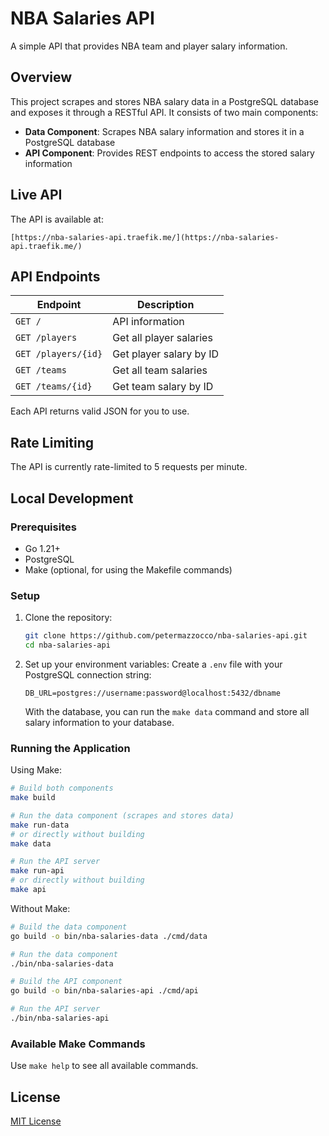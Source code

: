 # NBA Salaries API

A simple API that provides NBA team and player salary information.

## Overview

This project scrapes and stores NBA salary data in a PostgreSQL database and exposes it through a RESTful API. It consists of two main components:

- **Data Component**: Scrapes NBA salary information and stores it in a PostgreSQL database
- **API Component**: Provides REST endpoints to access the stored salary information

## Live API

The API is available at:
```
[https://nba-salaries-api.traefik.me/](https://nba-salaries-api.traefik.me/)
```

## API Endpoints

| Endpoint | Description |
|----------|-------------|
| `GET /` | API information |
| `GET /players` | Get all player salaries |
| `GET /players/{id}` | Get player salary by ID |
| `GET /teams` | Get all team salaries |
| `GET /teams/{id}` | Get team salary by ID |

Each API returns valid JSON for you to use.

## Rate Limiting

The API is currently rate-limited to 5 requests per minute.

## Local Development

### Prerequisites

- Go 1.21+
- PostgreSQL
- Make (optional, for using the Makefile commands)

### Setup

1. Clone the repository:
   ```bash
   git clone https://github.com/petermazzocco/nba-salaries-api.git
   cd nba-salaries-api
   ```

2. Set up your environment variables:
   Create a `.env` file with your PostgreSQL connection string:
   ```
   DB_URL=postgres://username:password@localhost:5432/dbname
   ```
   With the database, you can run the `make data` command and store all salary information to your database.

### Running the Application

Using Make:

```bash
# Build both components
make build

# Run the data component (scrapes and stores data)
make run-data
# or directly without building
make data

# Run the API server
make run-api
# or directly without building
make api
```

Without Make:

```bash
# Build the data component
go build -o bin/nba-salaries-data ./cmd/data

# Run the data component
./bin/nba-salaries-data

# Build the API component
go build -o bin/nba-salaries-api ./cmd/api

# Run the API server
./bin/nba-salaries-api
```

### Available Make Commands

Use `make help` to see all available commands.

## License

[MIT License](LICENSE)
